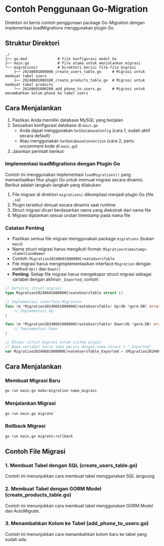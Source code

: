 # Contoh Penggunaan Go-Migration

Direktori ini berisi contoh penggunaan package Go-Migration dengan implementasi loadMigrations menggunakan plugin Go.

## Struktur Direktori

```
./
├── go.mod              # File konfigurasi modul Go
├── main.go             # File utama untuk menjalankan migrasi
└── migrations/         # Direktori berisi file-file migrasi
    ├── 20240601000000_create_users_table.go     # Migrasi untuk membuat tabel users
    ├── 20240601000100_create_products_table.go  # Migrasi untuk membuat tabel products
    └── 20240601000200_add_phone_to_users.go     # Migrasi untuk menambahkan kolom phone ke tabel users
```

## Cara Menjalankan

1. Pastikan Anda memiliki database MySQL yang berjalan
2. Sesuaikan konfigurasi database di `main.go`
   - Anda dapat menggunakan `SetDatabaseConfig` (cara 1, sudah aktif secara default)
   - Atau menggunakan `SetDatabaseConnection` (cara 2, perlu uncomment kode di `main.go`)
3. Jalankan perintah berikut:
### Implementasi loadMigrations dengan Plugin Go

Contoh ini menggunakan implementasi `loadMigrations()` yang memanfaatkan fitur plugin Go untuk memuat migrasi secara dinamis. Berikut adalah langkah-langkah yang dilakukan:

1. File migrasi di direktori `migrations/` dikompilasi menjadi plugin Go (file `.so`)
2. Plugin tersebut dimuat secara dinamis saat runtime
3. Struct migrasi dicari berdasarkan nama yang diekstrak dari nama file
4. Migrasi dijalankan sesuai urutan timestamp pada nama file

### Catatan Penting

- Pastikan semua file migrasi menggunakan package `migrations` (bukan `main`)
- Nama struct migrasi harus mengikuti format: `Migration<timestamp><CamelCaseName>`
- Contoh: `Migration20240601000000CreateUsersTable`
- File migrasi harus mengimplementasikan interface `Migration` dengan method `Up()` dan `Down()`
- **Penting**: Setiap file migrasi harus mengekspor struct migrasi sebagai variabel dengan akhiran `_Exported`, contoh:

```go
// Definisi struct migrasi
type Migration20240601000000CreateUsersTable struct {}

// Implementasi interface Migration
func (m *Migration20240601000000CreateUsersTable) Up(db *gorm.DB) error {
    // Implementasi Up
}

func (m *Migration20240601000000CreateUsersTable) Down(db *gorm.DB) error {
    // Implementasi Down
}

// Ekspor struct migrasi untuk sistem plugin
// Nama variabel harus sama persis dengan nama struct + "_Exported"
var Migration20240601000000CreateUsersTable_Exported = &Migration20240601000000CreateUsersTable{}
```

## Cara Menjalankan
### Membuat Migrasi Baru

```bash
go run main.go make:migration nama_migrasi
```

### Menjalankan Migrasi

```bash
go run main.go migrate
```

### Rollback Migrasi

```bash
go run main.go migrate:rollback
```

## Contoh File Migrasi

### 1. Membuat Tabel dengan SQL (create_users_table.go)

Contoh ini menunjukkan cara membuat tabel menggunakan SQL langsung.

### 2. Membuat Tabel dengan GORM Model (create_products_table.go)

Contoh ini menunjukkan cara membuat tabel menggunakan GORM Model dan AutoMigrate.

### 3. Menambahkan Kolom ke Tabel (add_phone_to_users.go)

Contoh ini menunjukkan cara menambahkan kolom baru ke tabel yang sudah ada.